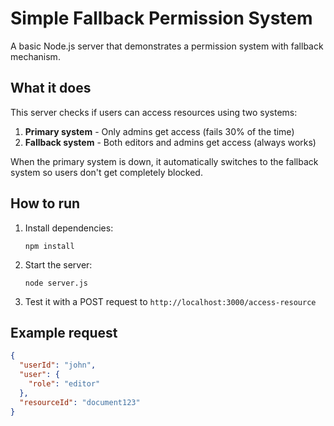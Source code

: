# Simple Fallback Permission System

A basic Node.js server that demonstrates a permission system with fallback mechanism.

## What it does

This server checks if users can access resources using two systems:
1. **Primary system** - Only admins get access (fails 30% of the time)
2. **Fallback system** - Both editors and admins get access (always works)

When the primary system is down, it automatically switches to the fallback system so users don't get completely blocked.

## How to run

1. Install dependencies:
   ```
   npm install
   ```

2. Start the server:
   ```
   node server.js
   ```

3. Test it with a POST request to `http://localhost:3000/access-resource`

## Example request

```json
{
  "userId": "john",
  "user": {
    "role": "editor"
  },
  "resourceId": "document123"
}
```